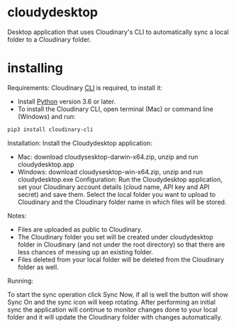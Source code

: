 # cloudydesktop
Desktop application that uses Cloudinary's CLI to automatically sync a local folder to a Cloudinary folder.
# installing
Requirements:
Cloudinary [CLI](https://cloudinary.com/documentation/cloudinary_cli) is required, to install it:
- Install [Python](https://www.python.org) version 3.6 or later.
- To install the Cloudinary CLI, open terminal (Mac) or command line (Windows) and run:
```bash
pip3 install cloudinary-cli
```
Installation:
Install the Cloudydesktop application:
- Mac: download cloudysesktop-darwin-x64.zip, unzip and run cloudydesktop.app
- Windows: download cloudysesktop-win-x64.zip, unzip and run cloudydesktop.exe
Configuration:
Run the Cloudydesktop application, set your Cloudinary account details (cloud name, API key and API secret) and save them.
Select the local folder you want to upload to Cloudinary and the Cloudinary folder name in which files will be stored.

Notes:
- Files are uploaded as public to Cloudinary.
- The Cloudinary folder you set will be created under cloudydesktop folder in Cloudinary (and not under the root directory) so that there are less chances of messing up an existing folder.
- Files deleted from your local folder will be deleted from the Cloudinary folder as well.

Running:

To start the sync operation click Sync Now, if all is well the button will show Sync On and the sync icon will keep rotating. After performing an initial sync the application will continue to monitor changes done to your local folder and it will update the Cloudinary folder with changes automatically.

